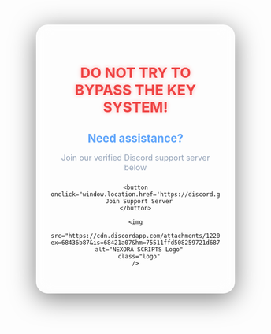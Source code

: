 <!DOCTYPE html>
<html lang="en">
<head>
  <meta charset="UTF-8" />
  <meta name="viewport" content="width=device-width, initial-scale=1.0"/>
  <title>Need Help?</title>
  <style>
    * {
      box-sizing: border-box;
      margin: 0;
      padding: 0;
    }

    body {
      font-family: 'Segoe UI', sans-serif;
      background: linear-gradient(to right, #0f172a, #1e293b);
      color: #e2e8f0;
      display: flex;
      justify-content: center;
      align-items: center;
      min-height: 100vh;
      padding: 30px;
    }

    .container {
      position: relative;
      background: rgba(255, 255, 255, 0.05);
      border-radius: 24px;
      padding: 40px 30px;
      max-width: 480px;
      width: 100%;
      text-align: center;
      backdrop-filter: blur(15px);
      transition: transform 0.3s ease, box-shadow 0.3s ease;
      box-shadow: 0 10px 50px rgba(0, 0, 0, 0.5);
      overflow: hidden;
    }

    .corner-effect::before {
      content: "";
      position: absolute;
      inset: 0;
      border-radius: 24px;
      border: 3px solid transparent;
      background: linear-gradient(135deg, rgba(59, 130, 246, 0.6), rgba(96, 165, 250, 0.3)) border-box;
      -webkit-mask: linear-gradient(#fff 0 0) padding-box, linear-gradient(#fff 0 0);
      -webkit-mask-composite: destination-out;
      mask-composite: exclude;
      pointer-events: none;
      opacity: 0;
      transition: opacity 1s ease;
      animation: cornerGlow 1s linear infinite;
      z-index: 0;
    }

    .container.corner-active::before {
      opacity: 1;
    }

    @keyframes cornerGlow {
      0% {
        box-shadow:
          0 0 0px rgba(96, 165, 250, 0.2),
          0 0 6px rgba(96, 165, 250, 0.3);
      }
      100% {
        box-shadow:
          0 0 15px rgba(96, 165, 250, 0.7),
          0 0 30px rgba(96, 165, 250, 0.4);
      }
    }

    h1 {
      font-size: 1.8rem;
      color: #ef4444;
      margin-bottom: 16px;
      text-shadow: 0 0 8px rgba(255, 0, 0, 0.3);
      position: relative;
      z-index: 1;
    }

    h2, p, button {
      position: relative;
      z-index: 1;
    }

    h2 {
      font-size: 1.4rem;
      color: #60a5fa;
      margin-bottom: 6px;
    }

    p {
      font-size: 1rem;
      color: #94a3b8;
      margin-bottom: 24px;
    }

    button {
      background: linear-gradient(to right, #3b82f6, #60a5fa);
      color: white;
      border: none;
      padding: 14px 28px;
      font-size: 1rem;
      border-radius: 16px;
      cursor: pointer;
      transition: all 0.25s ease;
      box-shadow: 0 6px 24px rgba(96, 165, 250, 0.6);
    }

    button:hover {
      background: linear-gradient(to right, #60a5fa, #3b82f6);
      box-shadow:
        0 0 0 2px #3b82f6,
        0 0 20px 8px rgba(96, 165, 250, 0.8),
        0 10px 60px rgba(0, 0, 0, 0.55);
      transform: translateY(-2px);
    }

    .logo {
      margin-top: 32px;
      width: 100%;
      max-width: 360px;
      height: auto;
      border-radius: 16px;
      box-shadow:
        0 10px 30px rgba(30, 58, 138, 0.5),
        0 6px 16px rgba(0, 0, 0, 0.25);
      position: relative;
      z-index: 1;
    }

    @media (max-width: 500px) {
      .container {
        padding: 30px 20px;
      }

      .logo {
        max-width: 100%;
      }
    }
  </style>
</head>
<body>
  <div class="container corner-effect" id="cornerBox">
    <h1>DO NOT TRY TO BYPASS THE KEY SYSTEM!</h1>
    <h2>Need assistance?</h2>
    <p>Join our verified Discord support server below</p>

    <button onclick="window.location.href='https://discord.gg/YOUR_INVITE_CODE'">
      Join Support Server
    </button>

    <img
      src="https://cdn.discordapp.com/attachments/1220824376123850752/1380312327806521415/NEXORA_SCRIPTS.png?ex=68436b87&is=68421a07&hm=75511ffd508259721d6878428d9e02059d0e3a937b29747089e999d58be8d8e4&"
      alt="NEXORA SCRIPTS Logo"
      class="logo"
    />
  </div>

  <script>
    const box = document.getElementById("cornerBox");
    let fadeTimeout;

    box.addEventListener("mouseenter", () => {
      clearTimeout(fadeTimeout);
      box.classList.add("corner-active");
    });

    box.addEventListener("mouseleave", () => {
      fadeTimeout = setTimeout(() => {
        box.classList.remove("corner-active");
      }, 1000); // 1 second fade-out
    });
  </script>
</body>
</html>
